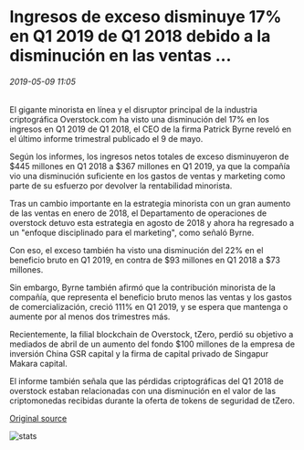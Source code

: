 # Ingresos de exceso disminuye 17% en Q1 2019 de Q1 2018 debido a la disminución en las ventas ...

###### 2019-05-09 11:05

El gigante minorista en línea y el disruptor principal de la industria criptográfica Overstock.com ha visto una disminución del 17% en los ingresos en Q1 2019 de Q1 2018, el CEO de la firma Patrick Byrne reveló en el último informe trimestral publicado el 9 de mayo.

Según los informes, los ingresos netos totales de exceso disminuyeron de $445 millones en Q1 2018 a $367 millones en Q1 2019, ya que la compañía vio una disminución suficiente en los gastos de ventas y marketing como parte de su esfuerzo por devolver la rentabilidad minorista.

Tras un cambio importante en la estrategia minorista con un gran aumento de las ventas en enero de 2018, el Departamento de operaciones de overstock detuvo esta estrategia en agosto de 2018 y ahora ha regresado a un "enfoque disciplinado para el marketing", como señaló Byrne.

Con eso, el exceso también ha visto una disminución del 22% en el beneficio bruto en Q1 2019, en contra de $93 millones en Q1 2018 a $73 millones.

Sin embargo, Byrne también afirmó que la contribución minorista de la compañía, que representa el beneficio bruto menos las ventas y los gastos de comercialización, creció 111% en Q1 2019, y se espera que mantenga o aumente por al menos dos trimestres más.

Recientemente, la filial blockchain de Overstock, tZero, perdió su objetivo a mediados de abril de un aumento del fondo $100 millones de la empresa de inversión China GSR capital y la firma de capital privado de Singapur Makara capital.

El informe también señala que las pérdidas criptográficas del Q1 2018 de overstock estaban relacionadas con una disminución en el valor de las criptomonedas recibidas durante la oferta de tokens de seguridad de tZero.

[Original source](https://cointelegraph.com/news/overstocks-revenue-decreases-17-in-q1-2019-from-q1-2018-due-to-decline-in-sales)

![stats](https://c.statcounter.com/11760860/0/a89fa40b/1/ "stats")